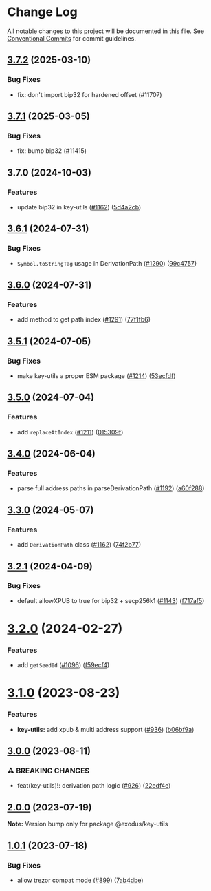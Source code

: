 # Change Log

All notable changes to this project will be documented in this file.
See [Conventional Commits](https://conventionalcommits.org) for commit guidelines.

## [3.7.2](https://github.com/ExodusMovement/exodus-hydra/compare/@exodus/key-utils@3.7.1...@exodus/key-utils@3.7.2) (2025-03-10)

### Bug Fixes

- fix: don't import bip32 for hardened offset (#11707)

## [3.7.1](https://github.com/ExodusMovement/exodus-hydra/compare/@exodus/key-utils@3.7.0...@exodus/key-utils@3.7.1) (2025-03-05)

### Bug Fixes

- fix: bump bip32 (#11415)

## 3.7.0 (2024-10-03)

### Features

- update bip32 in key-utils ([#1162](https://github.com/ExodusMovement/exodus-hydra/issues/9602)) ([5d4a2cb](https://github.com/ExodusMovement/exodus-hydra/commit/5d4a2cb2b1ecc96f4246f9bdaca488cf09d8733d))

## [3.6.1](https://github.com/ExodusMovement/exodus-core/compare/@exodus/key-utils@3.6.0...@exodus/key-utils@3.6.1) (2024-07-31)

### Bug Fixes

- `Symbol.toStringTag` usage in DerivationPath ([#1290](https://github.com/ExodusMovement/exodus-core/issues/1290)) ([99c4757](https://github.com/ExodusMovement/exodus-core/commit/99c4757808c4bc987d294f9baffa4c9dd82b49a4))

## [3.6.0](https://github.com/ExodusMovement/exodus-core/compare/@exodus/key-utils@3.5.1...@exodus/key-utils@3.6.0) (2024-07-31)

### Features

- add method to get path index ([#1291](https://github.com/ExodusMovement/exodus-core/issues/1291)) ([77f1fb6](https://github.com/ExodusMovement/exodus-core/commit/77f1fb615f8d31901eec8396ad031e405863b239))

## [3.5.1](https://github.com/ExodusMovement/exodus-core/compare/@exodus/key-utils@3.5.0...@exodus/key-utils@3.5.1) (2024-07-05)

### Bug Fixes

- make key-utils a proper ESM package ([#1214](https://github.com/ExodusMovement/exodus-core/issues/1214)) ([53ecfdf](https://github.com/ExodusMovement/exodus-core/commit/53ecfdf7d9f6041ddb8d82d088552125131d3ab4))

## [3.5.0](https://github.com/ExodusMovement/exodus-core/compare/@exodus/key-utils@3.4.0...@exodus/key-utils@3.5.0) (2024-07-04)

### Features

- add `replaceAtIndex` ([#1211](https://github.com/ExodusMovement/exodus-core/issues/1211)) ([015309f](https://github.com/ExodusMovement/exodus-core/commit/015309fb8b9cd9b9f934dd0486a77c7d744d819b))

## [3.4.0](https://github.com/ExodusMovement/exodus-core/compare/@exodus/key-utils@3.3.0...@exodus/key-utils@3.4.0) (2024-06-04)

### Features

- parse full address paths in parseDerivationPath ([#1192](https://github.com/ExodusMovement/exodus-core/issues/1192)) ([a60f288](https://github.com/ExodusMovement/exodus-core/commit/a60f28811c3e8cb223beadf00e2e190c6ad5ffa0))

## [3.3.0](https://github.com/ExodusMovement/exodus-core/compare/@exodus/key-utils@3.2.1...@exodus/key-utils@3.3.0) (2024-05-07)

### Features

- add `DerivationPath` class ([#1162](https://github.com/ExodusMovement/exodus-core/issues/1162)) ([74f2b77](https://github.com/ExodusMovement/exodus-core/commit/74f2b77e18781fffbf1ba0a541db31578308079d))

## [3.2.1](https://github.com/ExodusMovement/exodus-core/compare/@exodus/key-utils@3.2.0...@exodus/key-utils@3.2.1) (2024-04-09)

### Bug Fixes

- default allowXPUB to true for bip32 + secp256k1 ([#1143](https://github.com/ExodusMovement/exodus-core/issues/1143)) ([f717af5](https://github.com/ExodusMovement/exodus-core/commit/f717af582c4e3f0b54bd32ebe74fab8ed24d7391))

# [3.2.0](https://github.com/ExodusMovement/exodus-core/compare/@exodus/key-utils@3.1.0...@exodus/key-utils@3.2.0) (2024-02-27)

### Features

- add `getSeedId` ([#1096](https://github.com/ExodusMovement/exodus-core/issues/1096)) ([f59ecf4](https://github.com/ExodusMovement/exodus-core/commit/f59ecf4bca74265bab0f93191bf22d04e7f1af90))

# [3.1.0](https://github.com/ExodusMovement/exodus-core/compare/@exodus/key-utils@3.0.0...@exodus/key-utils@3.1.0) (2023-08-23)

### Features

- **key-utils:** add xpub & multi address support ([#936](https://github.com/ExodusMovement/exodus-core/issues/936)) ([b06bf9a](https://github.com/ExodusMovement/exodus-core/commit/b06bf9afa2c2aaf9b261893d34c4ddaf243d5db0))

## [3.0.0](https://github.com/ExodusMovement/exodus-core/compare/@exodus/key-utils@2.0.0...@exodus/key-utils@3.0.0) (2023-08-11)

### ⚠ BREAKING CHANGES

- feat(key-utils)!: derivation path logic ([#926](https://github.com/ExodusMovement/exodus-core/issues/926)) ([22edf4e](https://github.com/ExodusMovement/exodus-core/commit/22edf4e2a8acd7ed2ef62b925f7ddf2d892aeab2))

## [2.0.0](https://github.com/ExodusMovement/exodus-core/compare/@exodus/key-utils@1.0.1...@exodus/key-utils@2.0.0) (2023-07-19)

**Note:** Version bump only for package @exodus/key-utils

## [1.0.1](https://github.com/ExodusMovement/exodus-core/compare/@exodus/key-utils@1.0.0...@exodus/key-utils@1.0.1) (2023-07-18)

### Bug Fixes

- allow trezor compat mode ([#899](https://github.com/ExodusMovement/exodus-core/issues/899)) ([7ab4dbe](https://github.com/ExodusMovement/exodus-core/commit/7ab4dbeb3c14f7e9750520c75457b066d4e006e5))
